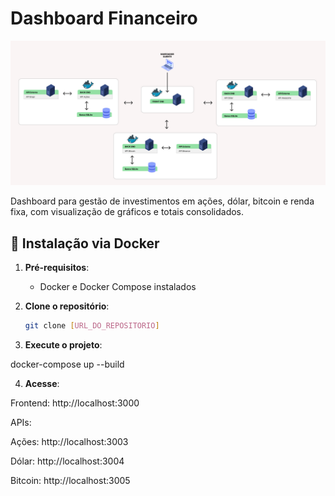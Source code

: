 # Dashboard Financeiro

![Diagrama de Arquitetura](./arquitetura.png)

Dashboard para gestão de investimentos em ações, dólar, bitcoin e renda fixa, com visualização de gráficos e totais consolidados.

## 🚀 Instalação via Docker

1. **Pré-requisitos**:
   - Docker e Docker Compose instalados

2. **Clone o repositório**:
   ```bash
   git clone [URL_DO_REPOSITORIO]


3. **Execute o projeto**:

docker-compose up --build

4. **Acesse**:

Frontend: http://localhost:3000

APIs:

Ações: http://localhost:3003

Dólar: http://localhost:3004

Bitcoin: http://localhost:3005